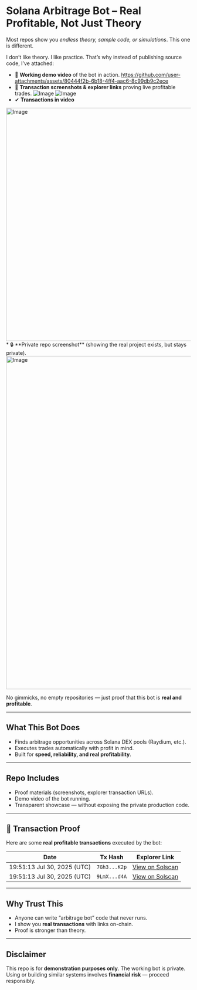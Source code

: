 # Solana Arbitrage Bot – Real Profitable, Not Just Theory

Most repos show you *endless theory, sample code, or simulations*.
This one is different.

I don’t like theory. I like practice.
That’s why instead of publishing source code, I’ve attached:

* 🎥 **Working demo video** of the bot in action.
https://github.com/user-attachments/assets/80444f2b-6b18-4ff4-aac6-8c99db9c2ece
* 📸 **Transaction screenshots & explorer links** proving live profitable trades.
![Image](https://github.com/user-attachments/assets/4addf27a-0b5d-443a-b2d9-183806e95632)
![Image](https://github.com/user-attachments/assets/65993729-d5db-432f-9107-27c907df863d)
* ✔ **Transactions in video**
<img width="1420" height="636" alt="Image" src="https://github.com/user-attachments/assets/95cfff9f-444e-48d4-8848-ff9421e87156" />
* 🔒 **Private repo screenshot** (showing the real project exists, but stays private).
<img width="1840" height="909" alt="Image" src="https://github.com/user-attachments/assets/531923af-a15d-4c67-b396-9149a6b49ebd" />


No gimmicks, no empty repositories — just proof that this bot is **real and profitable**.

---

## What This Bot Does

* Finds arbitrage opportunities across Solana DEX pools (Raydium, etc.).
* Executes trades automatically with profit in mind.
* Built for **speed, reliability, and real profitability**.

---

## Repo Includes

* Proof materials (screenshots, explorer transaction URLs).
* Demo video of the bot running.
* Transparent showcase — without exposing the private production code.

---

## 🧾 Transaction Proof

Here are some **real profitable transactions** executed by the bot:

| Date       | Tx Hash      | Explorer Link                                       |
| ---------- | ------------ | --------------------------------------------------- |
| 19:51:13 Jul 30, 2025 (UTC) | `7Gh3...K2p` | [View on Solscan](https://solscan.io/tx/https://solscan.io/tx/4TSiW44PaR2wqXdKpxnAfJYVLmv9HpoKJRqLvsiJ95Vnsxj6JWqPj8PPHanJtszbC8okRP6PLqoSi7SXTGGftkeT) |
| 19:51:13 Jul 30, 2025 (UTC) | `9LmX...d4A` | [View on Solscan](https://solscan.io/tx/3qkBAweP3o9bH3EToqbwT1b2PyGuPfg31u75WNpmHrwTuLDRyygWRzyWch79CLsYLYEc9G3LvHHvPQAHkYCHBTjd) |

---

## Why Trust This

* Anyone can write “arbitrage bot” code that never runs.
* I show you **real transactions** with links on-chain.
* Proof is stronger than theory.

---

## Disclaimer

This repo is for **demonstration purposes only**.
The working bot is private.
Using or building similar systems involves **financial risk** — proceed responsibly.


